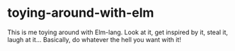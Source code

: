 # toying-around-with-elm
This is me toying around with Elm-lang. Look at it, get inspired by it, steal it, laugh at it... Basically, do whatever the hell you want with it!
